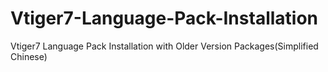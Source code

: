 # Vtiger7-Language-Pack-Installation
Vtiger7 Language Pack Installation with Older Version Packages(Simplified Chinese)
